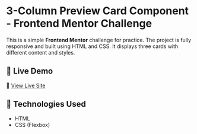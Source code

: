 # 3-Column Preview Card Component - Frontend Mentor Challenge

This is a simple **Frontend Mentor** challenge for practice. The project is fully responsive and built using HTML and CSS. It displays three cards with different content and styles.

## 🚀 Live Demo
🔗 [View Live Site](https://amitkumar1590.github.io/3-column-preview-card-component/)

## 📌 Technologies Used
- HTML
- CSS (Flexbox)
